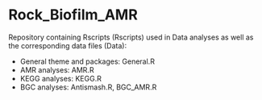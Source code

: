 # Rock_Biofilm_AMR

Repository containing Rscripts (Rscripts) used in Data analyses as well as the corresponding data files (Data):

- General theme and packages: General.R
- AMR analyses: AMR.R
- KEGG analyses: KEGG.R
- BGC analyses: Antismash.R, BGC_AMR.R
